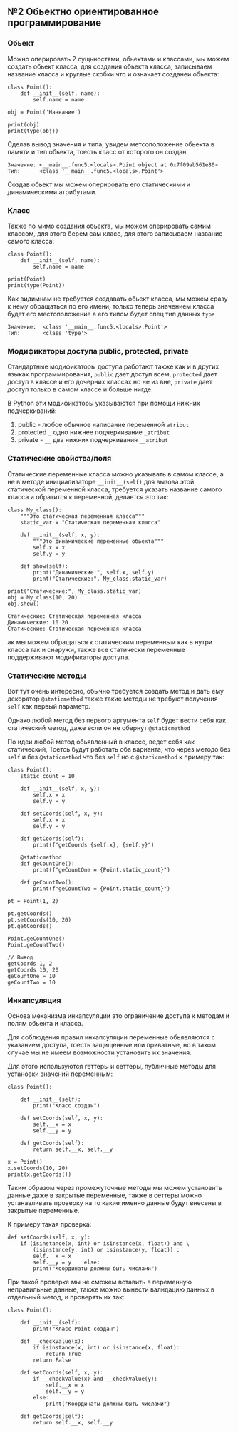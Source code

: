 ## №2 Обьектно ориентированное программирование

### Обьект
Можно оперировать 2 сущьностями, обьектами и классами, мы можем
создать обьект класса, для создания обьекта класса, записываем 
название класса и круглые скобки что и означает созданеи обьекта: 

    class Point():
        def __init__(self, name):
            self.name = name

    obj = Point('Название')

    print(obj)
    print(type(obj))

Сделав вывод значения и типа, увидем метсоположение обьекта в 
памяти и тип обьекта, тоесть  класс от которого он создан.

    Значение: <__main__.func5.<locals>.Point object at 0x7f09ab561e80>
    Тип:      <class '__main__.func5.<locals>.Point'>

Создав обьект мы можем оперировать его статическими и динамическими
атрибутами.

### Класс
Также по мимо создания обьекта, мы можем оперировать самим классом,
для этого берем сам класс, для этого записываем название самого класса:

    class Point():
        def __init__(self, name):
            self.name = name

    print(Point)
    print(type(Point))

Как видимнам не требуется создавать обьект класса, мы можем сразу к 
нему обращаться по его имени, только теперь значением класса будет 
его местоположение а его типом будет спец тип данных `type`

    Значение:  <class '__main__.func5.<locals>.Point'>
    Тип:       <class 'type'>


### Модификаторы доступа public, protected, private
Стандартные модификаторы доступа работают также как и в других 
языках программирования, `public` дает доступ всем, `protected` дает
доступ в классе и его дочерних классах но не из вне, `private` дает
доступ только в самом классе и больше нигде.

В Python эти модификаторы указываются при помощи нижних подчеркиваний:

1) public - любое обычное написание переменной `atribut`
2) protected `_` одно нижнее подчеркивание `_atribut`
3) private - `__` два нижних подчеркивания `__atribut`

### Статические свойства/поля
Статические переменные класса можно указывать в самом классе,
а не в методе инициализаторе `__init__(self)` для вызова этой 
статической переменной класса, требуется указать название самого
класса и обратится к переменной, делается это так:

    class My_class():
        """Это статическая переменная класса"""
        static_var = "Статическая переменная класса"

        def __init__(self, x, y):
            """Это динамические переменные обьекта"""
            self.x = x
            self.y = y

        def show(self):
            print("Динамические:", self.x, self.y)
            print("Статические:", My_class.static_var)

    print("Статические:", My_class.static_var)
    obj = My_class(10, 20)
    obj.show()

    Статические: Статическая переменная класса
    Динамические: 10 20
    Статические: Статическая переменная класса

ак мы можем обращаться к статическим переменным как в нутри 
класса так и снаружи, также все статически переменные поддерживают 
модификаторы доступа.

### Статические методы
Вот тут очень интересно, обычно требуется создать метод и дать 
ему декоратор `@staticmethod` также такие методы не требуют 
получения `self` как первый параметр.

Однако любой метод без первого аргумента `self` будет вести себя 
как статический метод, даже если он не обернут `@staticmethod`

По идеи любой метод обьявленный в классе, ведет себя как статический,
Тоетсь будут работать оба варианта, что через методо без `self` и без
`@staticmethod` что без `self` но с `@staticmethod` к примеру так:

    class Point():
        static_count = 10

        def __init__(self, x, y):
            self.x = x
            self.y = y

        def setCoords(self, x, y):
            self.x = x
            self.y = y

        def getCoords(self):
            print(f"getCoords {self.x}, {self.y}")

        @staticmethod
        def geCountOne():
            print(f"geCountOne = {Point.static_count}")

        def geCountTwo():
            print(f"geCountTwo = {Point.static_count}")

    pt = Point(1, 2)
    
    pt.getCoords()
    pt.setCoords(10, 20)
    pt.getCoords()
    
    Point.geCountOne()
    Point.geCountTwo()

    // Вывод
    getCoords 1, 2
    getCoords 10, 20
    geCountOne = 10
    geCountTwo = 10


### Инкапсуляция 
Основа механизма инкапсуляции это ограничение доступа к методам и 
полям обьекта и класса.

Для соблюдения правил инкапсуляции переменные обьявляются с указанием
доступа, тоесть защищенные или приватные, но в таком случае мы не 
имеем возможности установить их значения.

Для этого используются геттеры и сеттеры, публичные методы для установки
значений переменным:

    class Point():

        def __init__(self):
            print("Класс создан")
        
        def setCoords(self, x, y):
            self.__x = x
            self.__y = y

        def getCoords(self):
            return self.__x, self.__y

    x = Point()
    x.setCoords(10, 20)
    print(x.getCoords())

Таким образом через промежуточные методы мы можем установить данные
даже в закрытые переменные, также в сеттеры можно устанавливать 
проверку на то какие именно данные будут внесены в закрытые переменные.

К примеру такая проверка:

    def setCoords(self, x, y):
        if (isinstance(x, int) or isinstance(x, float)) and \
            (isinstance(y, int) or isinstance(y, float)) :
            self.__x = x
            self.__y = y    else:
            print("Координаты должны быть числами")

При такой проверке мы не сможем вставить в переменную неправильные 
данные, также можно вынести валидацию данных в отдельный метод, и 
проверять их так:

    class Point():

        def __init__(self):
            print("Класс Point создан")

        def __checkValue(x):
            if isinstance(x, int) or isinstance(x, float):
                return True
            return False

        def setCoords(self, x, y):
            if __checkValue(x) and __checkValue(y):
                self.__x = x
                self.__y = y 
            else:
                print("Координаты должны быть числами")

        def getCoords(self):
            return self.__x, self.__y





